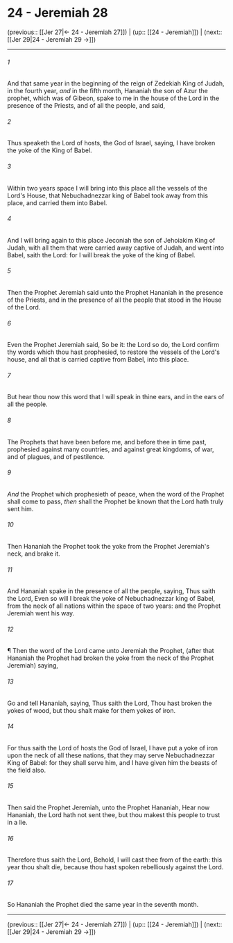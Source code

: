 # 24 - Jeremiah 28

(previous:: [[Jer 27|← 24 - Jeremiah 27]]) | (up:: [[24 - Jeremiah]]) | (next:: [[Jer 29|24 - Jeremiah 29 →]])

***


###### 1 
And that same year in the beginning of the reign of Zedekiah King of Judah, in the fourth year, _and_ in the fifth month, Hananiah the son of Azur the prophet, which was of Gibeon, spake to me in the house of the Lord in the presence of the Priests, and of all the people, and said, 

###### 2 
Thus speaketh the Lord of hosts, the God of Israel, saying, I have broken the yoke of the King of Babel. 

###### 3 
Within two years space I will bring into this place all the vessels of the Lord's House, that Nebuchadnezzar king of Babel took away from this place, and carried them into Babel. 

###### 4 
And I will bring again to this place Jeconiah the son of Jehoiakim King of Judah, with all them that were carried away captive of Judah, and went into Babel, saith the Lord: for I will break the yoke of the king of Babel. 

###### 5 
Then the Prophet Jeremiah said unto the Prophet Hananiah in the presence of the Priests, and in the presence of all the people that stood in the House of the Lord. 

###### 6 
Even the Prophet Jeremiah said, So be it: the Lord so do, the Lord confirm thy words which thou hast prophesied, to restore the vessels of the Lord's house, and all that is carried captive from Babel, into this place. 

###### 7 
But hear thou now this word that I will speak in thine ears, and in the ears of all the people. 

###### 8 
The Prophets that have been before me, and before thee in time past, prophesied against many countries, and against great kingdoms, of war, and of plagues, and of pestilence. 

###### 9 
_And_ the Prophet which prophesieth of peace, when the word of the Prophet shall come to pass, _then_ shall the Prophet be known that the Lord hath truly sent him. 

###### 10 
Then Hananiah the Prophet took the yoke from the Prophet Jeremiah's neck, and brake it. 

###### 11 
And Hananiah spake in the presence of all the people, saying, Thus saith the Lord, Even so will I break the yoke of Nebuchadnezzar king of Babel, from the neck of all nations within the space of two years: and the Prophet Jeremiah went his way. 

###### 12 
¶ Then the word of the Lord came unto Jeremiah the Prophet, (after that Hananiah the Prophet had broken the yoke from the neck of the Prophet Jeremiah) saying, 

###### 13 
Go and tell Hananiah, saying, Thus saith the Lord, Thou hast broken the yokes of wood, but thou shalt make for them yokes of iron. 

###### 14 
For thus saith the Lord of hosts the God of Israel, I have put a yoke of iron upon the neck of all these nations, that they may serve Nebuchadnezzar King of Babel: for they shall serve him, and I have given him the beasts of the field also. 

###### 15 
Then said the Prophet Jeremiah, unto the Prophet Hananiah, Hear now Hananiah, the Lord hath not sent thee, but thou makest this people to trust in a lie. 

###### 16 
Therefore thus saith the Lord, Behold, I will cast thee from of the earth: this year thou shalt die, because thou hast spoken rebelliously against the Lord. 

###### 17 
So Hananiah the Prophet died the same year in the seventh month.

***

(previous:: [[Jer 27|← 24 - Jeremiah 27]]) | (up:: [[24 - Jeremiah]]) | (next:: [[Jer 29|24 - Jeremiah 29 →]])

